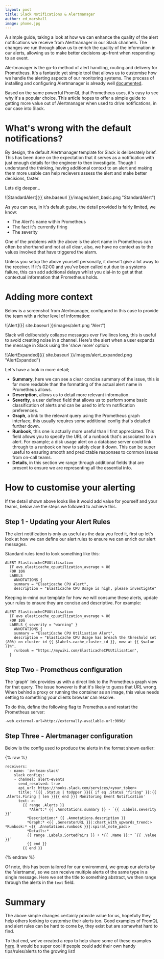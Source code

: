 ```yaml
---
layout: post
title: Slack Notifications & Alertmanager 
author: ed_marshall
image: phone.jpg
---
```



A simple guide, taking a look at how we can enhance the quality of the alert notifications we receive from Alertmanager in our Slack channels. The changes we run through allow us to enrich the quality of the information in our alerts, allowing us to make better decisions up-front when responding to an event.

Alertmanager is the go-to method of alert handling, routing and delivery for Prometheus. It's a fantastic yet simple tool that allows us to customise how we handle the alerting aspects of our monitoring systems. The process of installing and configuring Alertmanager is already well [documented](https://www.robustperception.io/using-slack-with-the-alertmanager/).

Based on the same powerful PromQL that Prometheus uses, it's easy to see why it's a popular choice. This article hopes to offer a simple guide to getting more value out of Alertmanager when used to drive notifications, in our case into Slack.

# What's wrong with the default notifications?
By design, the default Alertmanager template for Slack is deliberately brief. This has been done on the expectation that it serves as a notification with just enough details for the engineer to then investigate. Though I understand the thinking, having additional context to an alert and making them more usable can help recievers assess the alert and make better decisions, faster. 

Lets dig deeper...

![StandardAlert]({{ site.baseurl }}/images/alert_basic.png "StandardAlert")

As you can see, in it's default guise, the detail provided is fairly limited, we know:
* The Alert's name within Prometheus
* The fact it's currently firing
* The severity

One of the problems with the above is the alert name in Prometheus can often be shorthand and not at all clear, also, we have no context as to the values involved that have triggered the alarm. 

Unless you setup the above yourself personally, it doesn't give a lot away to the receiver. If it's 02:00 and you've been called out due to a systems failure, this can add additional delays whilst you dial-in to get at that contextual information that Prometheus holds.

# Adding more context

Below is a screenshot from Alertmanager, configured in this case to provide the team with a richer level of information:

![Alert]({{ site.baseurl }}/images/alert.png "Alert")

Slack will deliberately collapse messages over five lines long, this is useful to avoid creating noise in a channel. Here's the alert when a user expands the message in Slack using the 'show more' option:

![AlertExpanded]({{ site.baseurl }}/images/alert_expanded.png "AlertExpanded")

Let's have a look in more detail; 

* **Summary**, here we can see a clear concise summary of the issue, this is far more readable than the formatting of the actual alert name in Prometheus allows.
* **Description**, allows us to detail more relevant information.
* **Severity**, a user defined field that allows us to perform some basic classification of alerts and can be used to inform notification preferences.
* **Graph**, a link to the relevant query using the Prometheus graph interface, this usually requires some additional config that's detailed further down.
* **Runbook**, this one is actually more useful than I first appreciated. This field allows you to specify the URL of a runbook that's associated to an alert. For example; a disk usage alert on a database server could link through to a runbook on how to safely clear it down. This can be super useful to ensuring smooth and predictable responses to common issues from on-call teams.
* **Details**, in this section we range through additional fields that are present to ensure we are representing all the essential info.

# How to customise your alerting
If the detail shown above looks like it would add value for yourself and your teams, below are the steps we followed to achieve this.

## Step 1 - Updating your Alert Rules
The alert notification is only as useful as the data you feed it, first up let's look at how we can define our alert rules to ensure we can enrich our alert messages. 

Standard rules tend to look something like this: 

```
ALERT ElasticacheCPUUtilisation
  IF aws_elasticache_cpuutilization_average > 80
  FOR 10m
  LABELS
    ANNOTATIONS {
    summary = "Elasticache CPU Alert",
    description = "Elasticache CPU Usage is high, please investigate"
```

Keeping in-mind our template for how we will consume these alerts, update your rules to ensure they are concise and descriptive. For example: 

```
ALERT ElasticacheCPUUtilisation
  IF aws_elasticache_cpuutilization_average > 80
  FOR 10m
  LABELS { severity = "warning" }
    ANNOTATIONS {
    summary = "ElastiCache CPU Utilisation Alert",
    description = "Elasticache CPU Usage has breach the threshold set (80%) on cluster id {{ $labels.cache_cluster_id }}, now at {{ $value }}%",
    runbook = "https://mywiki.com/ElasticacheCPUUtilisation",
  }
```

## Step Two - Prometheus configuration

The 'graph' link provides us with a direct link to the Prometheus graph view for that query. The issue however is that it's likely to guess that URL wrong. When behind a proxy or running the container as an image, this value needs setting to something your clients browser can resolve.

To do this, define the following flag to Prometheus and restart the Prometheus server: 
```
-web.external-url=http://externally-available-url:9090/
```

## Step Three - Alertmanager configuration

Below is the config used to produce the alerts in the format shown earlier:

{% raw %}
```
receivers:
  - name: 'iw-team-slack'
    slack_configs:
    - channel: alert-events
      send_resolved: true
      api_url: https://hooks.slack.com/services/<your_token>
      title: '[{{ .Status | toUpper }}{{ if eq .Status "firing" }}:{{ .Alerts.Firing | len }}{{ end }}] Monitoring Event Notification'
      text: >-
        {{ range .Alerts }}
           *Alert:* {{ .Annotations.summary }} - `{{ .Labels.severity }}`
          *Description:* {{ .Annotations.description }}
          *Graph:* <{{ .GeneratorURL }}|:chart_with_upwards_trend:> *Runbook:* <{{ .Annotations.runbook }}|:spiral_note_pad:>
          *Details:*
          {{ range .Labels.SortedPairs }} • *{{ .Name }}:* `{{ .Value }}`
          {{ end }}
        {{ end }}
```
{% endraw %}

Of note, this has been tailored for our environment, we group our alerts by the 'alertname', so we can receive multiple alerts of the same type in a single message. 
Here we set the title to something abstract, we then range through the alerts in the `text` field. 

# Summary

The above simple changes certainly provide value for us, hopefully they help others looking to customise their alerts too. Good examples of PromQL and alert rules can be hard to come by, they exist but are somewhat hard to find. 

To that end, we've created a repo to help share some of these examples [here](https://github.com/infinityworksltd/Guide_Rancher_Monitoring). 
It would be super cool if people could add their own handy tips/rules/alerts to the growing list! 
